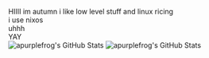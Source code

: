HIIII im autumn i like low level stuff and linux ricing \
i use nixos \
uhhh \
YAY \
<img src="https://github-readme-stats.vercel.app/api/top-langs/?username=apurplefrog&theme=tokyonight&show_icons=true&hide_border=true&layout=compact" alt="apurplefrog's GitHub Stats" />
<img src="https://github-readme-stats.vercel.app/api?username=apurplefrog&theme=tokyonight&show_icons=true&hide_border=true&count_private=true" alt="apurplefrog's GitHub Stats" />

